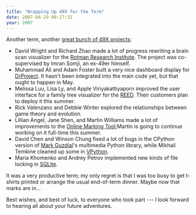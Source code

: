 ```yaml
---
title: "Wrapping Up 49X for the Term"
date: 2007-04-29 08:17:32
year: 2007
---
```

Another term, another <a href="https://stanley.cs.toronto.edu/reports/reports.html#2007-winter">great bunch of 49X projects</a>:
<ul>
	<li>David Wright and Richard Zhao made a lot of progress rewriting a brain scan visualizer for the <a href="http://rotman-baycrest.on.ca/">Rotman Research Institute</a>.  The project was co-supervised by Imran Somji, an ex-49er himself.</li>
	<li>Muhammad Ali and Adam Foster built a very nice dashboard display for <a href="http://www.drproject.org">DrProject</a>.  It hasn't been integrated into the main code yet, but that ought to happen in May.</li>
	<li>Melissa Luu, Lisa Ly, and Apple Viriyakattiyaporn improved the user interface for a family tree visualizer for the <a href="http://www.reed.utoronto.ca/index.html">REED</a>.  Their customers plan to deploy it this summer.</li>
	<li>Rick Valenzano and Debbie Winter explored the relationships between game theory and evolution.</li>
	<li>Lillian Angel, Jane Shen, and Martin Williams made a lot of improvements to the <a href="https://www.drproject.org/olm">Online Marking Tool</a>;Martin is going to continue working on it full-time this summer.</li>
	<li>David Chen and Winson Chung fixed a lot of bugs in the CPython version of <a href="http://www.cc.gatech.edu/gvu/people/Faculty/Mark.Guzdial.html">Mark Guzdial</a>'s multimedia Python library, while Mikhail Temkine cleaned up some in <a href="http://www.vpython.org">VPython</a>.</li>
	<li>Maria Khomenko and Andrey Petrov implemented new kinds of file locking in <a href="http://www.sqlite.org">SQLite</a>.</li>
</ul>
It was a very productive term; my only regret is that I was too busy to get t-shirts printed or arrange the usual end-of-term dinner. Maybe now that marks are in...

Best wishes, and best of luck, to everyone who took part --- I look forward to hearing all about your future adventures.
